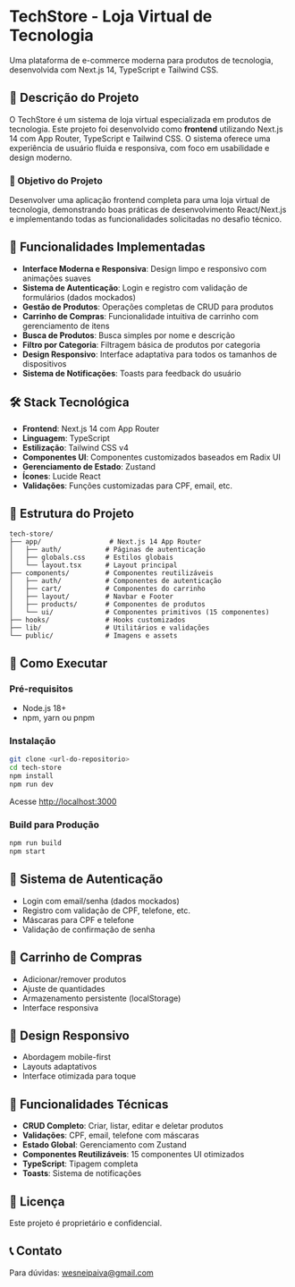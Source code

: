# TechStore - Loja Virtual de Tecnologia

Uma plataforma de e-commerce moderna para produtos de tecnologia, desenvolvida com Next.js 14, TypeScript e Tailwind CSS.

## 📝 Descrição do Projeto

O TechStore é um sistema de loja virtual especializada em produtos de tecnologia. Este projeto foi desenvolvido como **frontend** utilizando Next.js 14 com App Router, TypeScript e Tailwind CSS. O sistema oferece uma experiência de usuário fluida e responsiva, com foco em usabilidade e design moderno.

### 🎯 Objetivo do Projeto

Desenvolver uma aplicação frontend completa para uma loja virtual de tecnologia, demonstrando boas práticas de desenvolvimento React/Next.js e implementando todas as funcionalidades solicitadas no desafio técnico.

## 🚀 Funcionalidades Implementadas

- **Interface Moderna e Responsiva**: Design limpo e responsivo com animações suaves
- **Sistema de Autenticação**: Login e registro com validação de formulários (dados mockados)
- **Gestão de Produtos**: Operações completas de CRUD para produtos
- **Carrinho de Compras**: Funcionalidade intuitiva de carrinho com gerenciamento de itens
- **Busca de Produtos**: Busca simples por nome e descrição
- **Filtro por Categoria**: Filtragem básica de produtos por categoria
- **Design Responsivo**: Interface adaptativa para todos os tamanhos de dispositivos
- **Sistema de Notificações**: Toasts para feedback do usuário

## 🛠️ Stack Tecnológica

- **Frontend**: Next.js 14 com App Router
- **Linguagem**: TypeScript
- **Estilização**: Tailwind CSS v4
- **Componentes UI**: Componentes customizados baseados em Radix UI
- **Gerenciamento de Estado**: Zustand
- **Ícones**: Lucide React
- **Validações**: Funções customizadas para CPF, email, etc.

## 📁 Estrutura do Projeto

```
tech-store/
├── app/                 # Next.js 14 App Router
│   ├── auth/           # Páginas de autenticação
│   ├── globals.css     # Estilos globais
│   └── layout.tsx      # Layout principal
├── components/         # Componentes reutilizáveis
│   ├── auth/           # Componentes de autenticação
│   ├── cart/           # Componentes do carrinho
│   ├── layout/         # Navbar e Footer
│   ├── products/       # Componentes de produtos
│   └── ui/             # Componentes primitivos (15 componentes)
├── hooks/              # Hooks customizados
├── lib/                # Utilitários e validações
└── public/             # Imagens e assets
```

## 🚀 Como Executar

### Pré-requisitos
- Node.js 18+
- npm, yarn ou pnpm

### Instalação
```bash
git clone <url-do-repositorio>
cd tech-store
npm install
npm run dev
```

Acesse [http://localhost:3000](http://localhost:3000)

### Build para Produção
```bash
npm run build
npm start
```

## 🔐 Sistema de Autenticação

- Login com email/senha (dados mockados)
- Registro com validação de CPF, telefone, etc.
- Máscaras para CPF e telefone
- Validação de confirmação de senha

## 🛒 Carrinho de Compras

- Adicionar/remover produtos
- Ajuste de quantidades
- Armazenamento persistente (localStorage)
- Interface responsiva

## 📱 Design Responsivo

- Abordagem mobile-first
- Layouts adaptativos
- Interface otimizada para toque

## 🎯 Funcionalidades Técnicas

- **CRUD Completo**: Criar, listar, editar e deletar produtos
- **Validações**: CPF, email, telefone com máscaras
- **Estado Global**: Gerenciamento com Zustand
- **Componentes Reutilizáveis**: 15 componentes UI otimizados
- **TypeScript**: Tipagem completa
- **Toasts**: Sistema de notificações

## 📄 Licença

Este projeto é proprietário e confidencial.

## 📞 Contato

Para dúvidas: wesneipaiva@gmail.com